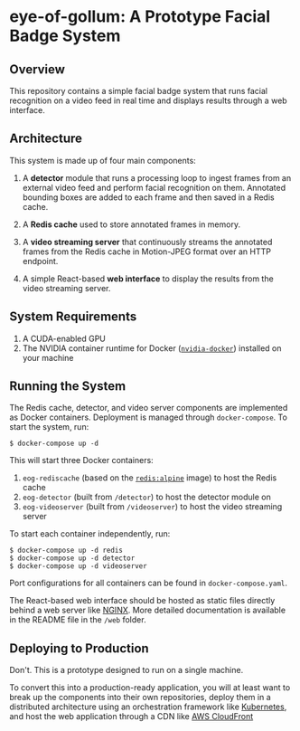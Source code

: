 # eye-of-gollum: A Prototype Facial Badge System

## Overview

This repository contains a simple facial badge system that runs facial recognition on a video feed in real time and displays results through a web interface.

## Architecture
This system is made up of four main components:

1. A **detector** module that runs a processing loop to ingest frames from an external video feed and perform facial recognition on them. Annotated bounding boxes are added to each frame and then saved in a Redis cache.

2. A **Redis cache** used to store annotated frames in memory.

3. A **video streaming server** that continuously streams the annotated frames from the Redis cache in Motion-JPEG format over an HTTP endpoint.

4. A simple React-based **web interface** to display the results from the video streaming server.

## System Requirements

1. A CUDA-enabled GPU
2. The NVIDIA container runtime for Docker ([`nvidia-docker`](https://github.com/NVIDIA/nvidia-docker)) installed on your machine

## Running the System

The Redis cache, detector, and video server components are implemented as Docker containers. Deployment is managed through `docker-compose`. To start the system, run:

```
$ docker-compose up -d
```

This will start three Docker containers:

1. `eog-rediscache` (based on the [`redis:alpine`](https://hub.docker.com/_/redis/) image) to host the Redis cache
2. `eog-detector` (built from `/detector`) to host the detector module on 
3. `eog-videoserver` (built from `/videoserver`) to host the video streaming server

To start each container independently, run:

```
$ docker-compose up -d redis
$ docker-compose up -d detector
$ docker-compose up -d videoserver
```

Port configurations for all containers can be found in `docker-compose.yaml`.

The React-based web interface should be hosted as static files directly behind a web server like [NGINX](https://www.nginx.com/). More detailed documentation is available in the README file in the `/web` folder.

## Deploying to Production

Don't. This is a prototype designed to run on a single machine.

To convert this into a production-ready application, you will at least want to break up the components into their own repositories, deploy them in a distributed architecture using an orchestration framework like [Kubernetes](https://kubernetes.io/), and host the web application through a CDN like [AWS CloudFront](https://aws.amazon.com/cloudfront/)